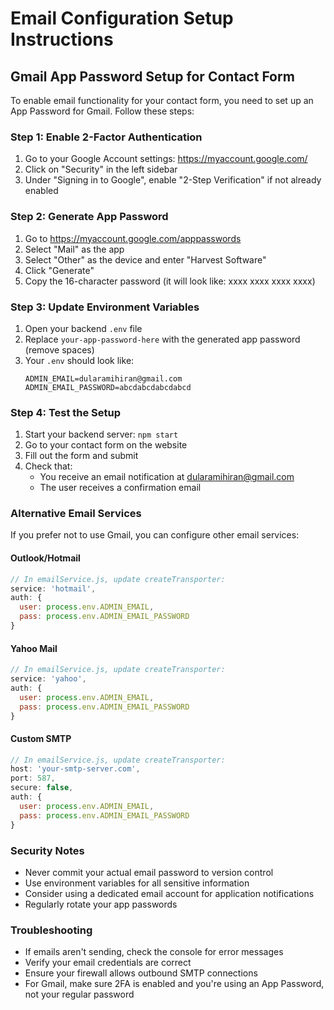 # Email Configuration Setup Instructions

## Gmail App Password Setup for Contact Form

To enable email functionality for your contact form, you need to set up an App Password for Gmail. Follow these steps:

### Step 1: Enable 2-Factor Authentication
1. Go to your Google Account settings: https://myaccount.google.com/
2. Click on "Security" in the left sidebar
3. Under "Signing in to Google", enable "2-Step Verification" if not already enabled

### Step 2: Generate App Password
1. Go to https://myaccount.google.com/apppasswords
2. Select "Mail" as the app
3. Select "Other" as the device and enter "Harvest Software"
4. Click "Generate"
5. Copy the 16-character password (it will look like: xxxx xxxx xxxx xxxx)

### Step 3: Update Environment Variables
1. Open your backend `.env` file
2. Replace `your-app-password-here` with the generated app password (remove spaces)
3. Your `.env` should look like:
   ```
   ADMIN_EMAIL=dularamihiran@gmail.com
   ADMIN_EMAIL_PASSWORD=abcdabcdabcdabcd
   ```

### Step 4: Test the Setup
1. Start your backend server: `npm start`
2. Go to your contact form on the website
3. Fill out the form and submit
4. Check that:
   - You receive an email notification at dularamihiran@gmail.com
   - The user receives a confirmation email

### Alternative Email Services

If you prefer not to use Gmail, you can configure other email services:

#### Outlook/Hotmail
```javascript
// In emailService.js, update createTransporter:
service: 'hotmail',
auth: {
  user: process.env.ADMIN_EMAIL,
  pass: process.env.ADMIN_EMAIL_PASSWORD
}
```

#### Yahoo Mail
```javascript
// In emailService.js, update createTransporter:
service: 'yahoo',
auth: {
  user: process.env.ADMIN_EMAIL,
  pass: process.env.ADMIN_EMAIL_PASSWORD
}
```

#### Custom SMTP
```javascript
// In emailService.js, update createTransporter:
host: 'your-smtp-server.com',
port: 587,
secure: false,
auth: {
  user: process.env.ADMIN_EMAIL,
  pass: process.env.ADMIN_EMAIL_PASSWORD
}
```

### Security Notes
- Never commit your actual email password to version control
- Use environment variables for all sensitive information
- Consider using a dedicated email account for application notifications
- Regularly rotate your app passwords

### Troubleshooting
- If emails aren't sending, check the console for error messages
- Verify your email credentials are correct
- Ensure your firewall allows outbound SMTP connections
- For Gmail, make sure 2FA is enabled and you're using an App Password, not your regular password

